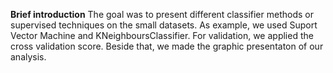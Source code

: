 **Brief introduction**
The goal was to present different classifier methods or supervised techniques on the small datasets.
As example, we used Suport Vector Machine and KNeighboursClassifier.
For validation, we applied the cross validation score.
Beside that, we made the graphic presentaton of our analysis. 
